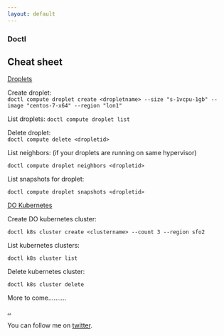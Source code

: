 ```yaml
---
layout: default
---
```


### Doctl

## Cheat sheet

[Droplets](https://www.digitalocean.com/products/droplets/)

Create droplet:  
```doctl compute droplet create <dropletname> --size "s-1vcpu-1gb" --image "centos-7-x64" --region "lon1"```

List droplets:
```doctl compute droplet list```

Delete droplet:  
```doctl compute delete <dropletid>```

List neighbors: (if your droplets are running on same hypervisor)  

```doctl compute droplet neighbors <dropletid>```

List snapshots for droplet:  

```doctl compute droplet snapshots <dropletid>```

[DO Kubernetes](https://www.digitalocean.com/products/kubernetes/)

Create DO kubernetes cluster:  

```doctl k8s cluster create <clustername> --count 3 --region sfo2```

List kubernetes clusters:  

```doctl k8s cluster list```

Delete kubernetes cluster:  

```doctl k8s cluster delete```

More to come..........


[..](../)

You can follow me on [twitter](https://twitter.com/AlexisReyesJR).
